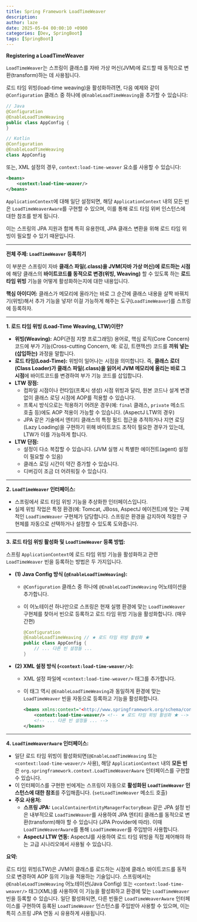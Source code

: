 ```yaml
---
title: Spring Framework LoadTimeWeaver
description: 
author: laze
date: 2025-05-04 00:00:10 +0900
categories: [Dev, SpringBoot]
tags: [SpringBoot]
---
```

**Registering a LoadTimeWeaver**

`LoadTimeWeaver`는 스프링이 클래스를 자바 가상 머신(JVM)에 로드할 때 동적으로 변환(transform)하는 데 사용됩니다.

로드 타임 위빙(load-time weaving)을 활성화하려면, 다음 예제와 같이 `@Configuration` 클래스 중 하나에 `@EnableLoadTimeWeaving`을 추가할 수 있습니다:

```java
// Java
@Configuration
@EnableLoadTimeWeaving
public class AppConfig {
}
```

```kotlin
// Kotlin
@Configuration
@EnableLoadTimeWeaving
class AppConfig
```

또는, XML 설정의 경우, `context:load-time-weaver` 요소를 사용할 수 있습니다:

```xml
<beans>
	<context:load-time-weaver/>
</beans>
```

`ApplicationContext`에 대해 일단 설정되면, 해당 `ApplicationContext` 내의 모든 빈은 `LoadTimeWeaverAware`를 구현할 수 있으며, 이를 통해 로드 타임 위버 인스턴스에 대한 참조를 받게 됩니다.

이는 스프링의 JPA 지원과 함께 특히 유용한데, JPA 클래스 변환을 위해 로드 타임 위빙이 필요할 수 있기 때문입니다.

---

**전체 주제: `LoadTimeWeaver` 등록하기**

이 부분은 스프링이 자바 **클래스 파일(.class)을 JVM(자바 가상 머신)에 로드하는 시점**에 해당 클래스의 **바이트코드를 동적으로 변경(위빙, Weaving)** 할 수 있도록 하는 **로드 타임 위빙** 기능을 어떻게 활성화하는지에 대한 내용입니다.

**핵심 아이디어:** 클래스가 메모리에 올라가는 바로 그 순간에 클래스 내용을 살짝 바꿔치기(위빙)해서 추가 기능을 넣자! 이걸 가능하게 해주는 도구(`LoadTimeWeaver`)를 스프링에 등록하자.

---

**1. 로드 타임 위빙 (Load-Time Weaving, LTW)이란?**

- **위빙(Weaving):** AOP(관점 지향 프로그래밍) 용어로, 핵심 로직(Core Concern) 코드에 부가 기능(Cross-cutting Concern, 예: 로깅, 트랜잭션) 코드를 **끼워 넣는(삽입하는)** 과정을 말합니다.
- **로드 타임(Load-Time):** 위빙이 일어나는 시점을 의미합니다. 즉, **클래스 로더(Class Loader)가 클래스 파일(.class)을 읽어서 JVM 메모리에 올리는 바로 그 시점**에 바이트코드를 변경하여 부가 기능 코드를 삽입합니다.
- **LTW 장점:**
  - 컴파일 시점이나 런타임(프록시 생성) 시점 위빙과 달리, 원본 코드나 설계 변경 없이 클래스 로딩 시점에 AOP를 적용할 수 있습니다.
  - 프록시 방식으로는 적용하기 어려운 경우(예: `final` 클래스, `private` 메소드 호출 등)에도 AOP 적용이 가능할 수 있습니다. (AspectJ LTW의 경우)
  - JPA 같은 기술에서 엔티티 클래스의 특정 필드 접근을 추적하거나 지연 로딩(Lazy Loading)을 구현하기 위해 바이트코드 조작이 필요한 경우가 있는데, LTW가 이를 가능하게 합니다.
- **LTW 단점:**
  - 설정이 다소 복잡할 수 있습니다. (JVM 실행 시 특별한 에이전트(agent) 설정이 필요할 수 있음)
  - 클래스 로딩 시간이 약간 증가할 수 있습니다.
  - 디버깅이 조금 더 어려워질 수 있습니다.

---

**2. `LoadTimeWeaver` 인터페이스:**

- 스프링에서 로드 타임 위빙 기능을 추상화한 인터페이스입니다.
- 실제 위빙 작업은 특정 환경(예: Tomcat, JBoss, AspectJ 에이전트)에 맞는 구체적인 `LoadTimeWeaver` 구현체가 담당합니다. 스프링은 환경을 감지하여 적절한 구현체를 자동으로 선택하거나 설정할 수 있도록 도와줍니다.

---

**3. 로드 타임 위빙 활성화 및 `LoadTimeWeaver` 등록 방법:**

스프링 `ApplicationContext`에 로드 타임 위빙 기능을 활성화하고 관련 `LoadTimeWeaver` 빈을 등록하는 방법은 두 가지입니다.

- **(1) Java Config 방식 (`@EnableLoadTimeWeaving`):**
  - `@Configuration` 클래스 중 하나에 `@EnableLoadTimeWeaving` 어노테이션을 추가합니다.
  - 이 어노테이션 하나만으로 스프링은 현재 실행 환경에 맞는 `LoadTimeWeaver` 구현체를 찾아서 빈으로 등록하고 로드 타임 위빙 기능을 활성화합니다. (매우 간편)

    ```java
    @Configuration
    @EnableLoadTimeWeaving // ★ 로드 타임 위빙 활성화 ★
    public class AppConfig {
        // ... 다른 빈 설정들 ...
    }
    
    ```

- **(2) XML 설정 방식 (`<context:load-time-weaver/>`):**
  - XML 설정 파일에 `<context:load-time-weaver/>` 태그를 추가합니다.
  - 이 태그 역시 `@EnableLoadTimeWeaving`과 동일하게 환경에 맞는 `LoadTimeWeaver` 빈을 자동으로 등록하고 기능을 활성화합니다.

    ```xml
    <beans xmlns:context="<http://www.springframework.org/schema/context>" ...>
        <context:load-time-weaver/> <!-- ★ 로드 타임 위빙 활성화 ★ -->
        <!-- ... 다른 빈 설정들 ... -->
    </beans>
    ```


---

**4. `LoadTimeWeaverAware` 인터페이스:**

- 일단 로드 타임 위빙이 활성화되면(`@EnableLoadTimeWeaving` 또는 `<context:load-time-weaver/>` 사용), 해당 `ApplicationContext` 내의 **모든 빈**은 `org.springframework.context.LoadTimeWeaverAware` 인터페이스를 구현할 수 있습니다.
- 이 인터페이스를 구현한 빈에게는 스프링이 자동으로 **활성화된 `LoadTimeWeaver` 인스턴스에 대한 참조**를 주입해줍니다. (`setLoadTimeWeaver` 메소드 호출)
- **주요 사용처:**
  - **스프링 JPA:** `LocalContainerEntityManagerFactoryBean` 같은 JPA 설정 빈은 내부적으로 `LoadTimeWeaver`를 사용하여 JPA 엔티티 클래스를 동적으로 변환(transform)해야 할 수 있습니다 (JPA Provider에 따라). 이때 `LoadTimeWeaverAware`를 통해 `LoadTimeWeaver`를 주입받아 사용합니다.
  - **AspectJ LTW 연동:** AspectJ를 사용하여 로드 타임 위빙을 직접 제어해야 하는 고급 시나리오에서 사용될 수 있습니다.

**요약:**

로드 타임 위빙(LTW)은 JVM이 클래스를 로드하는 시점에 클래스 바이트코드를 동적으로 변경하여 AOP 등의 기능을 적용하는 기술입니다. 스프링에서는 `@EnableLoadTimeWeaving` 어노테이션(Java Config) 또는 `<context:load-time-weaver/>` 태그(XML)를 사용하여 이 기능을 활성화하고 환경에 맞는 `LoadTimeWeaver` 빈을 등록할 수 있습니다. 일단 활성화되면, 다른 빈들은 `LoadTimeWeaverAware` 인터페이스를 구현하여 등록된 `LoadTimeWeaver` 인스턴스를 주입받아 사용할 수 있으며, 이는 특히 스프링 JPA 연동 시 유용하게 사용됩니다.
